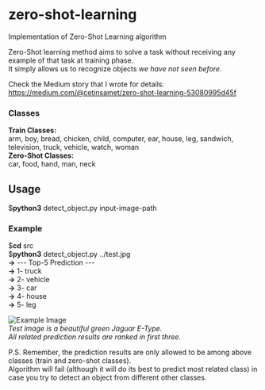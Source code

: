 # zero-shot-learning
Implementation of Zero-Shot Learning algorithm  
  
Zero-Shot learning method aims to solve a task without receiving any example of that task at training phase.  
It simply allows us to recognize objects *we have not seen before*.  
  
Check the Medium story that I wrote for details: https://medium.com/@cetinsamet/zero-shot-learning-53080995d45f  
  
### Classes  
**Train Classes:**  
arm, boy, bread, chicken, child, computer, ear, house, leg, sandwich, television, truck, vehicle, watch, woman  
**Zero-Shot Classes:**  
car, food, hand, man, neck  
  
## Usage  
$**python3**  detect_object.py  input-image-path  
  
### Example  
$**cd**  src  
$**python3**  detect_object.py  ../test.jpg  
**->** --- Top-5 Prediction ---  
**->** 1- truck  
**->** 2- vehicle  
**->** 3- car  
**->** 4- house  
**->** 5- leg  
  
![Example Image](https://github.com/cetinsamet/zero-shot-learning/blob/master/test.jpg)  
*Test image is a beautiful green Jaguar E-Type.*  
*All related prediction results are ranked in first three.*  
  
P.S. Remember, the prediction results are only allowed to be among above classes (train and zero-shot classes).  
Algorithm will fail (although it will do its best to predict most related class) in case you try to detect an object from different other classes.
